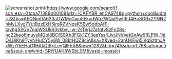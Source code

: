 ![screenshot](https://www.google.com/search?sca_esv=01cba71388b00108&rlz=1CAFYBR_enCA974&q=python+cool&udm=2&fbs=AEQNm0A633aOWMcGwo5EkodWqZWQxPIwflRJ4Hu3ORx2YNN2hMyLXvg7YutBzzEkH5jrqRZVNqsK5Bw5ddbAfF-taybgSSQV7ogjWSUk63vkbvL-w-2sTerjJ7a1qtv8zFo28s-nc22keo6muysMGbl8BCfSSXh3FGk1ZY3eeYssKJviJNVvetGnAw9RLPW_1hjO4UjKh9TyvNHuCY5y8W_08ktHQZ8ciA&sa=X&ved=2ahUKEwi5lKqSztmJAxWzjYkEHaO1HAkQtKgLegQIFhAB&biw=1282&bih=745&dpr=1.76&safe=active&ssui=on#vhid=SRjYUAK8WSbL0M&vssid=mosaic)
print(https://www.google.com/search?sca_esv=01cba71388b00108&rlz=1CAFYBR_enCA974&q=python+cool&udm=2&fbs=AEQNm0A633aOWMcGwo5EkodWqZWQxPIwflRJ4Hu3ORx2YNN2hMyLXvg7YutBzzEkH5jrqRZVNqsK5Bw5ddbAfF-taybgSSQV7ogjWSUk63vkbvL-w-2sTerjJ7a1qtv8zFo28s-nc22keo6muysMGbl8BCfSSXh3FGk1ZY3eeYssKJviJNVvetGnAw9RLPW_1hjO4UjKh9TyvNHuCY5y8W_08ktHQZ8ciA&sa=X&ved=2ahUKEwi5lKqSztmJAxWzjYkEHaO1HAkQtKgLegQIFhAB&biw=1282&bih=745&dpr=1.76&safe=active&ssui=on#vhid=SRjYUAK8WSbL0M&vssid=mosaic)
